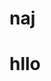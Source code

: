 # naj
<!DOCTYPE html>
<html>
<head>
	<title>test</title>
</head>
<body>
<h1>hllo</h1>
</body>
</html>